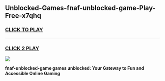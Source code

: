 
## Unblocked-Games-fnaf-unblocked-game-Play-Free-x7qhq
<h3>
<a href="https://premium76.site?title=fnaf-unblocked-game&ref=23A">CLICK TO PLAY</a></h3>
<hr>

<h3>
<a href="https://premium76.site?title=fnaf-unblocked-game&ref=23A">CLICK 2 PLAY</a>
  
</h3>

<a href="https://premium76.site?title=fnaf-unblocked-game&ref=23A"><img src="https://clearcache.store/games.png"></a>


**fnaf-unblocked-game games unblocked: Your Gateway to Fun and Accessible Online Gaming**

